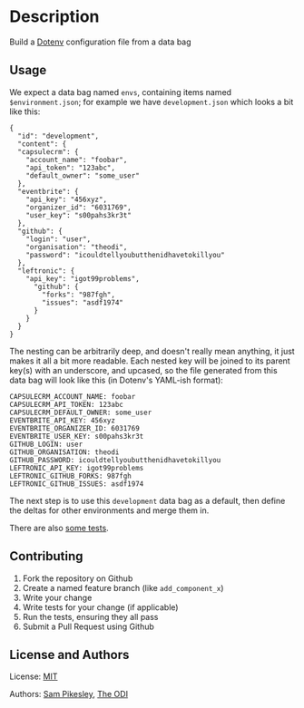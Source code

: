 Description
===========

Build a [Dotenv](https://github.com/bkeepers/dotenv) configuration file from a data bag

Usage
-----

We expect a data bag named `envs`, containing items named `$environment.json`; for example we have `development.json` which looks a bit like this:

    {
      "id": "development",
      "content": {
      "capsulecrm": {
        "account_name": "foobar",
        "api_token": "123abc",
        "default_owner": "some_user"
      },
      "eventbrite": {
        "api_key": "456xyz",
        "organizer_id": "6031769",
        "user_key": "s00pahs3kr3t"
      },
      "github": {
        "login": "user",
        "organisation": "theodi",
        "password": "icouldtellyoubutthenidhavetokillyou"
      },
      "leftronic": {
        "api_key": "igot99problems",
          "github": {
            "forks": "987fgh",
            "issues": "asdf1974"
          }
        }
      }
    }

The nesting can be arbitrarily deep, and doesn't really mean anything, it just makes it all a bit more readable. Each nested key will be joined to its parent key(s) with an underscore, and upcased, so the file generated from this data bag will look like this (in Dotenv's YAML-ish format):

    CAPSULECRM_ACCOUNT_NAME: foobar
    CAPSULECRM_API_TOKEN: 123abc
    CAPSULECRM_DEFAULT_OWNER: some_user
    EVENTBRITE_API_KEY: 456xyz
    EVENTBRITE_ORGANIZER_ID: 6031769
    EVENTBRITE_USER_KEY: s00pahs3kr3t
    GITHUB_LOGIN: user
    GITHUB_ORGANISATION: theodi
    GITHUB_PASSWORD: icouldtellyoubutthenidhavetokillyou
    LEFTRONIC_API_KEY: igot99problems
    LEFTRONIC_GITHUB_FORKS: 987fgh
    LEFTRONIC_GITHUB_ISSUES: asdf1974

The next step is to use this `development` data bag as a default, then define the deltas for other environments and merge them in.

There are also [some tests](https://github.com/theodi/cuke-chef/blob/feature-shared-env-thing/features/envcookbook/envcookbook.feature).

Contributing
------------

1. Fork the repository on Github
2. Create a named feature branch (like `add_component_x`)
3. Write your change
4. Write tests for your change (if applicable)
5. Run the tests, ensuring they all pass
6. Submit a Pull Request using Github

License and Authors
-------------------

License: [MIT](http://opensource.org/licenses/MIT)

Authors: [Sam Pikesley](http://twitter.com/pikesley), [The ODI](http://twitter.com/theoditech)
